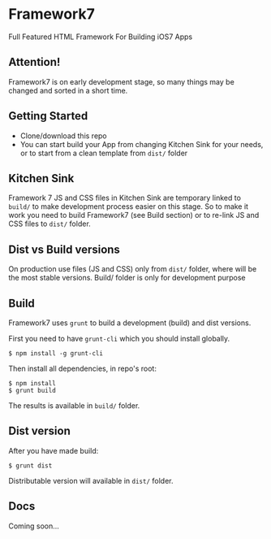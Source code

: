 Framework7
==========

Full Featured HTML Framework For Building iOS7 Apps

## Attention!

Framework7 is on early development stage, so many things may be changed and sorted in a short time.

## Getting Started
  * Clone/download this repo
  * You can start build your App from changing Kitchen Sink for your needs, or to start from a clean template from `dist/` folder

## Kitchen Sink

Framework 7 JS and CSS files in Kitchen Sink are temporary linked to `build/` to make development process easier on this stage. So to make it work you need to build Framework7 (see Build section) or to re-link JS and CSS files to `dist/` folder.

## Dist vs Build versions

On production use files (JS and CSS) only from `dist/` folder, where will be the most stable versions. Build/ folder is only for development purpose

## Build

Framework7 uses `grunt` to build a development (build) and dist versions.

First you need to have `grunt-cli` which you should install globally.

```
$ npm install -g grunt-cli

```

Then install all dependencies, in repo's root:

```
$ npm install
$ grunt build
```

The results is available in `build/` folder.

## Dist version

After you have made build:

```
$ grunt dist
```

Distributable version will available in `dist/` folder.

## Docs

Coming soon...